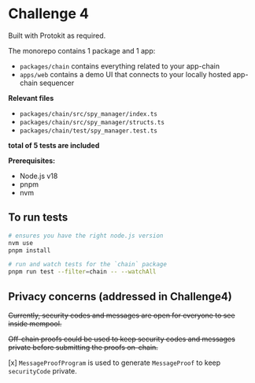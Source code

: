 # Challenge 4

Built with Protokit as required.

The monorepo contains 1 package and 1 app:

- `packages/chain` contains everything related to your app-chain
- `apps/web` contains a demo UI that connects to your locally hosted app-chain sequencer

**Relevant files**

- `packages/chain/src/spy_manager/index.ts`
- `packages/chain/src/spy_manager/structs.ts`
- `packages/chain/test/spy_manager.test.ts`

__total of 5 tests are included__

**Prerequisites:**

- Node.js v18
- pnpm
- nvm

## To run tests

```zsh
# ensures you have the right node.js version
nvm use
pnpm install

# run and watch tests for the `chain` package
pnpm run test --filter=chain -- --watchAll
```

## Privacy concerns (addressed in Challenge4)

~~Currently, security codes and messages are open for everyone to see inside mempool.~~

~~Off-chain proofs could be used to keep security codes and messages private before submitting the proofs on-chain.~~

[x] `MessageProofProgram` is used to generate `MessageProof` to keep `securityCode` private.
